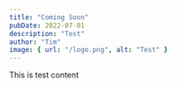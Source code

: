 ```yaml
---
title: "Coming Soon"
pubDate: 2022-07-01
description: "Test"
author: "Tim"
image: { url: "/logo.png", alt: "Test" }
---
```


This is test content
